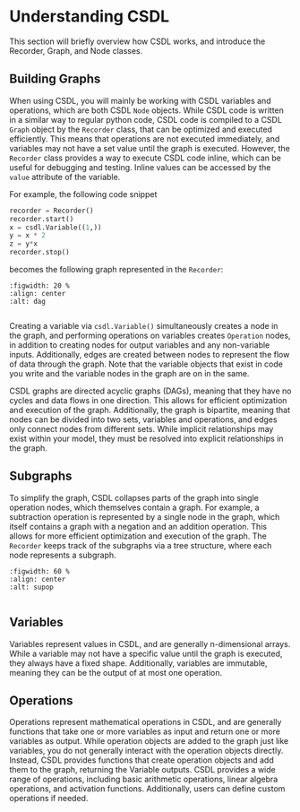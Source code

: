 # Understanding CSDL

This section will briefly overview how CSDL works, and introduce the Recorder, Graph, and Node classes.

## Building Graphs

When using CSDL, you will mainly be working with CSDL variables and operations, which are both CSDL `Node` objects. While CSDL code is written in a similar way to regular python code, CSDL code is compiled to a CSDL `Graph` object by the `Recorder` class, that can be optimized and executed efficiently. This means that operations are not executed immediately, and variables may not have a set value until the graph is executed. However, the `Recorder` class provides a way to execute CSDL code inline, which can be useful for debugging and testing. Inline values can be accessed by the `value` attribute of the variable.

For example, the following code snippet

```python 
recorder = Recorder()
recorder.start()
x = csdl.Variable((1,))
y = x * 2
z = y*x
recorder.stop()
```
becomes the following graph represented in the `Recorder`:


```{figure} /src/images/basic_graph.svg
:figwidth: 20 %
:align: center
:alt: dag
 
```

<!-- <img src="../images/basic_graph.svg" alt="directed graph with variables and operations" width="200"/> -->

Creating a variable via `csdl.Variable()` simultaneously creates a node in the graph, and performing operations on variables creates `Operation` nodes, in addition to creating nodes for output variables and any non-variable inputs. Additionally, edges are created between nodes to represent the flow of data through the graph. Note that the variable objects that exist in code you write and the variable nodes in the graph are on in the same.

CSDL graphs are directed acyclic graphs (DAGs), meaning that they have no cycles and data flows in one direction. This allows for efficient optimization and execution of the graph. Additionally, the graph is bipartite, meaning that nodes can be divided into two sets, variables and operations, and edges only connect nodes from different sets. While implicit relationships may exist within your model, they must be resolved into explicit relationships in the graph.

## Subgraphs

To simplify the graph, CSDL collapses parts of the graph into single operation nodes, which themselves contain a graph. For example, a subtraction operation is represented by a single node in the graph, which itself contains a graph with a negation and an addition operation. This allows for more efficient optimization and execution of the graph. The `Recorder` keeps track of the subgraphs via a tree structure, where each node represents a subgraph.

```{figure} /src/images/sub_composite.svg
:figwidth: 60 %
:align: center
:alt: supop
 
```

## Variables

Variables represent values in CSDL, and are generally n-dimensional arrays. While a variable may not have a specific value until the graph is executed, they always have a fixed shape. Additionally, variables are immutable, meaning they can be the output of at most one operation.

## Operations

Operations represent mathematical operations in CSDL, and are generally functions that take one or more variables as input and return one or more variables as output. While operation objects are added to the graph just like variables, you do not generally interact with the operation objects directly. Instead, CSDL provides functions that create operation objects and add them to the graph, returning the Variable outputs. CSDL provides a wide range of operations, including basic arithmetic operations, linear algebra operations, and activation functions. Additionally, users can define custom operations if needed.



<!-- <img src="../images/sub_composite.svg" alt="directed graph with variables and operations" width="500"/> -->


<!-- ![alt text](/src/images/recorder_diagram.svg "Diagram of Recorder Object") -->






